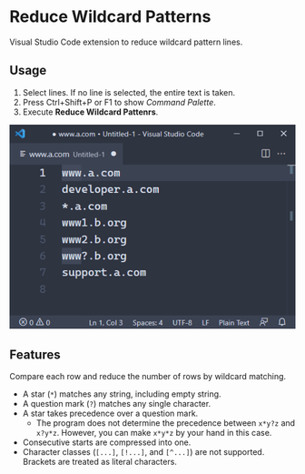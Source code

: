 # Reduce Wildcard Patterns

Visual Studio Code extension to reduce wildcard pattern lines.

## Usage

1.  Select lines.
    If no line is selected, the entire text is taken.
2.  Press Ctrl+Shift+P or F1 to show *Command Palette*.
3.  Execute **Reduce Wildcard Pattenrs**.

![Usage animation](images/usage-animation.gif)

## Features

Compare each row and reduce the number of rows by wildcard matching.

- A star (`*`) matches any string, including empty string.
- A question mark (`?`) matches any single character.
- A star takes precedence over a question mark.
  - The program does not determine the precedence between `x*y?z` and `x?y*z`.
    However, you can make `x*y*z` by your hand in this case.
- Consecutive starts are compressed into one.
- Character classes (`[...]`, `[!...]`, and `[^...]`) are not supported.
  Brackets are treated as literal characters.
